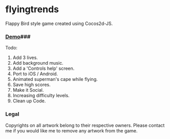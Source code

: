 flyingtrends
============
Flappy Bird style game created using Cocos2d-JS.
### [Demo](cs.binghamton.edu/~aquresh4/Misc/cocos2d-html5-v2.2.3/flyingtrends/)###
Todo:

1. Add 3 lives.
2. Add background music.
3. Add a 'Controls help' screen.
4. Port to iOS / Android.
5. Animated superman's cape while flying.
6. Save high scores.
7. Make it Social.
8. Increasing difficulty levels.
9. Clean up Code.



### Legal ###

Copyrights on all artwork belong to their respective owners.
Please contact me if you would like me to remove any artwork from the game.
